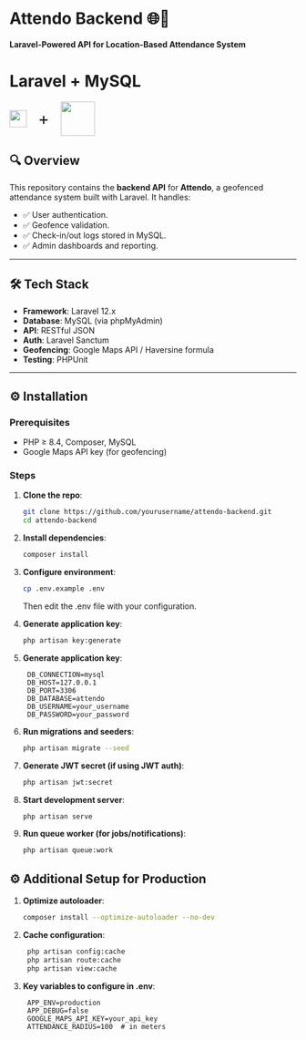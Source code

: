 # Attendo Backend 🌐📍  
**Laravel-Powered API for Location-Based Attendance System**  

# Laravel + MySQL 

<div style="display: flex; gap: 10px; align-items: center;">
  <img src="https://laravel.com/img/logomark.min.svg" width="30">
  <span style="font-size: 30px; margin-left: 10px; margin-right: 10px;">+</span>
  <img src="https://www.mysql.com/common/logos/logo-mysql-170x115.png" width="60">
</div>

## 🔍 Overview  
This repository contains the **backend API** for **Attendo**, a geofenced attendance system built with Laravel. It handles:  
- ✅ User authentication.  
- ✅ Geofence validation.  
- ✅ Check-in/out logs stored in MySQL.  
- ✅ Admin dashboards and reporting.  

---

## 🛠️ Tech Stack  
- **Framework**: Laravel 12.x  
- **Database**: MySQL (via phpMyAdmin)  
- **API**: RESTful JSON  
- **Auth**: Laravel Sanctum 
- **Geofencing**: Google Maps API / Haversine formula  
- **Testing**: PHPUnit  

---

## ⚙️ Installation  

### Prerequisites  
- PHP ≥ 8.4, Composer, MySQL  
- Google Maps API key (for geofencing)  

### Steps  
1. **Clone the repo**:  
   ```bash
   git clone https://github.com/yourusername/attendo-backend.git
   cd attendo-backend
   ```

2. **Install dependencies**:
   ```bash
   composer install
   ```

3. **Configure environment**:
   ```bash
   cp .env.example .env
   ```
   Then edit the .env file with your configuration.

4. **Generate application key**:
   ```bash
   php artisan key:generate
   ```

5. **Generate application key**:
   ```dotenv
    DB_CONNECTION=mysql
    DB_HOST=127.0.0.1
    DB_PORT=3306
    DB_DATABASE=attendo
    DB_USERNAME=your_username
    DB_PASSWORD=your_password
   ```

6. **Run migrations and seeders**:
   ```bash
   php artisan migrate --seed
   ```

7. **Generate JWT secret (if using JWT auth)**:
   ```bash
   php artisan jwt:secret
   ```

8. **Start development server**:
   ```bash
   php artisan serve
   ```

9. **Run queue worker (for jobs/notifications)**:
   ```bash
   php artisan queue:work
   ```


## ⚙️ Additional Setup for Production
1. **Optimize autoloader**:
   ```bash
   composer install --optimize-autoloader --no-dev
   ```

2. **Cache configuration**:
   ```bash
    php artisan config:cache
    php artisan route:cache
    php artisan view:cache
   ```

3. **Key variables to configure in .env**:
   ```dotenv
    APP_ENV=production
    APP_DEBUG=false
    GOOGLE_MAPS_API_KEY=your_api_key
    ATTENDANCE_RADIUS=100  # in meters
   ```
